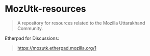 MozUtk-resources
================

> A repository for resources related to the Mozilla Uttarakhand Community.

Etherpad for Discussions:
> https://mozutk.etherpad.mozilla.org/1

